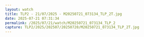 ```yaml
---
layout: watch
title: TLP2 - 21/07/2025 - M20250721_073134_TLP_2T.jpg
date: 2025-07-21 07:31:34
permalink: /2025/07/21/watch/M20250721_073134_TLP_2
capture: TLP2/2025/202507/20250720/M20250721_073134_TLP_2T.jpg
---
```

